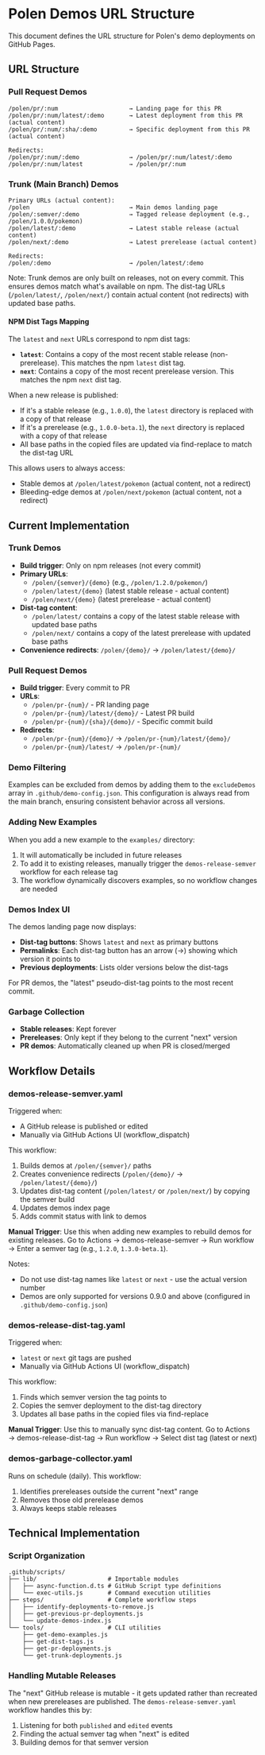 # Polen Demos URL Structure

This document defines the URL structure for Polen's demo deployments on GitHub Pages.

## URL Structure

### Pull Request Demos

```
/polen/pr/:num                    → Landing page for this PR
/polen/pr/:num/latest/:demo       → Latest deployment from this PR (actual content)
/polen/pr/:num/:sha/:demo         → Specific deployment from this PR (actual content)

Redirects:
/polen/pr/:num/:demo              → /polen/pr/:num/latest/:demo
/polen/pr/:num/latest             → /polen/pr/:num
```

### Trunk (Main Branch) Demos

```
Primary URLs (actual content):
/polen                            → Main demos landing page
/polen/:semver/:demo              → Tagged release deployment (e.g., /polen/1.0.0/pokemon)
/polen/latest/:demo               → Latest stable release (actual content)
/polen/next/:demo                 → Latest prerelease (actual content)

Redirects:
/polen/:demo                      → /polen/latest/:demo
```

Note: Trunk demos are only built on releases, not on every commit. This ensures demos match what's available on npm. The dist-tag URLs (`/polen/latest/`, `/polen/next/`) contain actual content (not redirects) with updated base paths.

#### NPM Dist Tags Mapping

The `latest` and `next` URLs correspond to npm dist tags:

- **`latest`**: Contains a copy of the most recent stable release (non-prerelease). This matches the npm `latest` dist tag.
- **`next`**: Contains a copy of the most recent prerelease version. This matches the npm `next` dist tag.

When a new release is published:

- If it's a stable release (e.g., `1.0.0`), the `latest` directory is replaced with a copy of that release
- If it's a prerelease (e.g., `1.0.0-beta.1`), the `next` directory is replaced with a copy of that release
- All base paths in the copied files are updated via find-replace to match the dist-tag URL

This allows users to always access:

- Stable demos at `/polen/latest/pokemon` (actual content, not a redirect)
- Bleeding-edge demos at `/polen/next/pokemon` (actual content, not a redirect)

## Current Implementation

### Trunk Demos

- **Build trigger**: Only on npm releases (not every commit)
- **Primary URLs**:
  - `/polen/{semver}/{demo}` (e.g., `/polen/1.2.0/pokemon/`)
  - `/polen/latest/{demo}` (latest stable release - actual content)
  - `/polen/next/{demo}` (latest prerelease - actual content)
- **Dist-tag content**:
  - `/polen/latest/` contains a copy of the latest stable release with updated base paths
  - `/polen/next/` contains a copy of the latest prerelease with updated base paths
- **Convenience redirects**: `/polen/{demo}/` → `/polen/latest/{demo}/`

### Pull Request Demos

- **Build trigger**: Every commit to PR
- **URLs**:
  - `/polen/pr-{num}/` - PR landing page
  - `/polen/pr-{num}/latest/{demo}/` - Latest PR build
  - `/polen/pr-{num}/{sha}/{demo}/` - Specific commit build
- **Redirects**:
  - `/polen/pr-{num}/{demo}/` → `/polen/pr-{num}/latest/{demo}/`
  - `/polen/pr-{num}/latest/` → `/polen/pr-{num}/`

### Demo Filtering

Examples can be excluded from demos by adding them to the `excludeDemos` array in `.github/demo-config.json`. This configuration is always read from the main branch, ensuring consistent behavior across all versions.

### Adding New Examples

When you add a new example to the `examples/` directory:

1. It will automatically be included in future releases
2. To add it to existing releases, manually trigger the `demos-release-semver` workflow for each release tag
3. The workflow dynamically discovers examples, so no workflow changes are needed

### Demos Index UI

The demos landing page now displays:

- **Dist-tag buttons**: Shows `latest` and `next` as primary buttons
- **Permalinks**: Each dist-tag button has an arrow (→) showing which version it points to
- **Previous deployments**: Lists older versions below the dist-tags

For PR demos, the "latest" pseudo-dist-tag points to the most recent commit.

### Garbage Collection

- **Stable releases**: Kept forever
- **Prereleases**: Only kept if they belong to the current "next" version
- **PR demos**: Automatically cleaned up when PR is closed/merged

## Workflow Details

### demos-release-semver.yaml

Triggered when:

- A GitHub release is published or edited
- Manually via GitHub Actions UI (workflow_dispatch)

This workflow:

1. Builds demos at `/polen/{semver}/` paths
2. Creates convenience redirects (`/polen/{demo}/` → `/polen/latest/{demo}/`)
3. Updates dist-tag content (`/polen/latest/` or `/polen/next/`) by copying the semver build
4. Updates demos index page
5. Adds commit status with link to demos

**Manual Trigger**: Use this when adding new examples to rebuild demos for existing releases. Go to Actions → demos-release-semver → Run workflow → Enter a semver tag (e.g., `1.2.0`, `1.3.0-beta.1`).

Notes:

- Do not use dist-tag names like `latest` or `next` - use the actual version number
- Demos are only supported for versions 0.9.0 and above (configured in `.github/demo-config.json`)

### demos-release-dist-tag.yaml

Triggered when:

- `latest` or `next` git tags are pushed
- Manually via GitHub Actions UI (workflow_dispatch)

This workflow:

1. Finds which semver version the tag points to
2. Copies the semver deployment to the dist-tag directory
3. Updates all base paths in the copied files via find-replace

**Manual Trigger**: Use this to manually sync dist-tag content. Go to Actions → demos-release-dist-tag → Run workflow → Select dist tag (latest or next)

### demos-garbage-collector.yaml

Runs on schedule (daily). This workflow:

1. Identifies prereleases outside the current "next" range
2. Removes those old prerelease demos
3. Always keeps stable releases

## Technical Implementation

### Script Organization

```
.github/scripts/
├── lib/                    # Importable modules
│   ├── async-function.d.ts # GitHub Script type definitions
│   └── exec-utils.js       # Command execution utilities
├── steps/                  # Complete workflow steps
│   ├── identify-deployments-to-remove.js
│   ├── get-previous-pr-deployments.js
│   └── update-demos-index.js
└── tools/                  # CLI utilities
    ├── get-demo-examples.js
    ├── get-dist-tags.js
    ├── get-pr-deployments.js
    └── get-trunk-deployments.js
```

### Handling Mutable Releases

The "next" GitHub release is mutable - it gets updated rather than recreated when new prereleases are published. The `demos-release-semver.yaml` workflow handles this by:

1. Listening for both `published` and `edited` events
2. Finding the actual semver tag when "next" is edited
3. Building demos for that semver version
